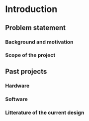 # Introduction

## Problem statement

### Background and motivation

### Scope of the project

## Past projects

### Hardware

### Software

### Litterature of the current design
